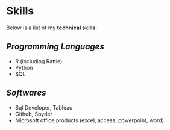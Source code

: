 # Skills

Below is a list of my **technical skills**:

## _Programming Languages_
- R (including Rattle)
- Python
- SQL

## _Softwares_
- Sql Developer, Tableau
- Github, Spyder
- Microsoft office products (excel, access, powerpoint, word)
